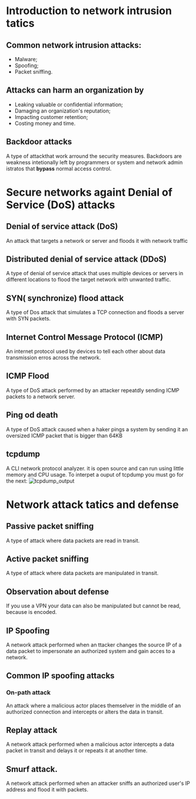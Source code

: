# Introduction to network intrusion tatics

## Common network intrusion attacks:

- Malware;
- Spoofing;
- Packet sniffing.

## Attacks can harm an organization by

- Leaking valuable or confidential information;
- Damaging an organization's reputation;
- Impacting customer retention;
- Costing money and time.

## Backdoor attacks

A type of attackthat work arround the security measures. Backdoors are weakness intetionally left by programmers or system and network admin istratos that **bypass** normal access control.

# Secure networks againt Denial of Service (DoS) attacks

## Denial of service attack (DoS)

An attack that targets a network or server and floods it with network traffic

## Distributed denial of service attack (DDoS)

A type of denial of service attack that uses multiple devices or servers in different locations to flood the target network with unwanted traffic.

## SYN( synchronize) flood attack

A type of Dos attack that simulates a TCP connection and floods a server with SYN packets.

## Internet Control Message Protocol (ICMP)

An internet protocol used by devices to tell each other about data transmission erros across the network.

## ICMP Flood

A type of DoS attack performed by an attacker repeatdly sending ICMP packets to a network server.

## Ping od death

A type of DoS attack caused when a haker pings a system by sending it an oversized ICMP packet that is bigger than 64KB

## tcpdump

A CLI network protocol analyzer. it is open source and can run using little memory and CPU usage.
To interpet a ouput of tcpdump you must go for the next:
![tcpdump_output](https://d3c33hcgiwev3.cloudfront.net/imageAssetProxy.v1/B-PaECh0ToSFgBWpFczYZg_4896abe8c06443f08eec4dc003dcf8f1_image.png?expiry=1691193600000&hmac=8XsCvqbF8pBRQDdyC-IP0aV_My31XW5LKMV6UBckXY4)

# Network attack tatics and defense

## Passive packet sniffing

A type of attack where data packets are read in transit.

## Active packet sniffing

A type of attack where data packets are manipulated in transit.

## Observation about defense

If you use a VPN your data can also be manipulated but cannot be read, because is encoded.

## IP Spoofing

A network attack performed when an ttacker changes the source IP of a data packet to impersonate an authorized system and gain acces to a network.

## Common IP spoofing attacks

### On-path attack

An attack where a malicious actor places themselver in the middle of an authorized connection and intercepts or alters the data in transit.

## Replay attack

A network attack performed when a malicious actor intercepts a data packet in transit and delays it or repeats it at another time.

## Smurf attack.

A network attack performed when an attacker sniffs an authorized user's IP address and flood it with packets.

